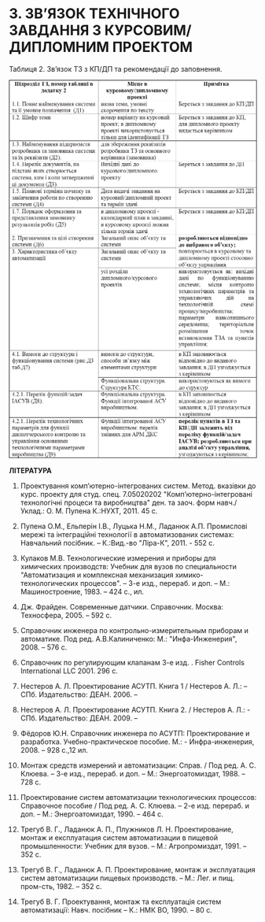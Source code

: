 # 3. ЗВ’ЯЗОК ТЕХНІЧНОГО ЗАВДАННЯ З КУРСОВИМ/ДИПЛОМНИМ ПРОЕКТОМ

Таблиця 2. Зв’язок ТЗ з КП/ДП та рекомендації до заповнення.

![](media1/t2.png) 

**ЛІТЕРАТУРА**

1.   Проектування комп’ютерно-інтегрованих систем. Метод. вказівки до курс. проекту для студ. спец. 7.05020202 "Комп’ютерно-інтегровані технологічні процеси та виробництва" ден. та заоч. форм навч./ Уклад.: О. М. Пупена К.:НУХТ, 2011. 45 с.

2.   Пупена О.М., Ельперін І.В., Луцька Н.М., Ладанюк А.П. Промислові мережі та інтеграційні технології в автоматизованих системах: Навчальний посібник. – К.:Вид.-во "Ліра-К", 2011. - 552 с.

3.   Кулаков М.В. Технологические измерения и приборы для химических производств: Учебник для вузов по специальности "Автоматизация и комплексная механизация химико-технологических процессов". – 3-е изд., перераб. и доп. – М.: Машиностроение, 1983. – 424 с., ил.

4.   Дж. Фрайден. Современные датчики. Справочник. Москва: Техносфера, 2005. – 592 с.

5.   Справочник инженера по контрольно-измерительным приборам и автоматике. Под ред. А.В.Калиниченко: М.: "Инфа-Инженерия", 2008. – 576 с.

6.   Справочник по регулирующим клапанам 3-е изд. . Fisher Controls International LLC 2001. 296 с.

7.   Нестеров А. Л. Проектирование АСУТП. Книга 1 / Нестеров А. Л.: – СПб. Издательство: ДЕАН. 2006. – 

8.   Нестеров А. Л. Проектирование АСУТП. Книга 2. / Нестеров А. Л.: - СПб. Издательство: ДЕАН. 2009. – 

9.   Фёдоров Ю.Н. Справочник инженера по АСУТП: Проектирование и разработка. Учебно-практическое пособие. М.: - Инфра-инженерия, 2008. – 928 с.,12 ил. 

10.  Монтаж средств измерений и автоматизации: Справ. / Под ред. А. С. Клюева. – 3-е изд., перераб. и доп. – М.: Энергоатомиздат, 1988. – 728 с.

11.  Проектирование систем автоматизации технологических процессов: Справочное пособие / Под ред. А. С. Клюева. – 2-е изд. перераб. и доп. – М.: Энергоатомиздат, 1990. – 464 с.

12.  Трегуб В. Г., Ладанюк А. П., Плужников Л. Н. Проектирование, монтаж и експлуатация систем автоматизации в пищевой промышленности: Учебник для вузов. – М.: Агропромиздат, 1991. – 352 с.

13.  Трегуб В. Г., Ладанюк А. П. Проектирование, монтаж и эксплуатация систем автоматизации пищевых производств. – М.: Лег. и пищ. пром-сть, 1982. – 352 с.

14.  Трегуб В. Г. Проектування, монтаж та експлуатація систем автоматизації: Навч. посібник – К.: НМК ВО, 1990. – 80 с.

 